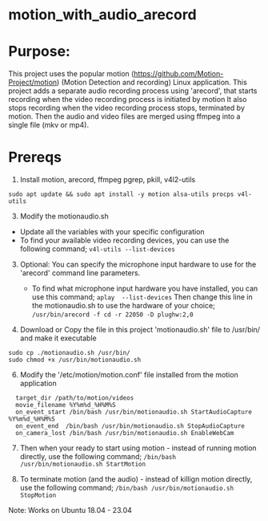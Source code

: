 # motion_with_audio_arecord

# Purpose: 
This project uses the popular motion (https://github.com/Motion-Project/motion) (Motion Detection and recording) Linux application. 
This project adds a separate audio recording process using 'arecord', that starts recording when the video recording process is initiated by motion
It also stops recording when the video recording process stops, terminated by motion. 
Then the audio and video files are merged using ffmpeg into a single file (mkv or mp4).

# Prereqs 
1. Install motion, arecord, ffmpeg pgrep, pkill, v4l2-utils 
```
sudo apt update && sudo apt install -y motion alsa-utils procps v4l-utils
```

3. Modify the motionaudio.sh 
  - Update all the variables with your specific configuration
  - To find your available video recording devices, you can use the following command;
```v4l-utils --list-devices```

3. Optional: You can specify the microphone input hardware to use for the 'arecord' command line parameters.
   - To find what microphone input hardware you have installed, you can use this command; 
```aplay  --list-devices``` 
Then change this line in the motionaudio.sh to use the hardware of your choice;
```/usr/bin/arecord -f cd -r 22050 -D plughw:2,0 ```

5. Download or Copy the file in this project 'motionaudio.sh' file to /usr/bin/ and make it executable
```
sudo cp ./motionaudio.sh /usr/bin/
sudo chmod +x /usr/bin/motionaudio.sh
```

6. Modify the '/etc/motion/motion.conf' file installed from the motion application 
```
  target_dir /path/to/motion/videos
  movie_filename %Y%m%d_%H%M%S
  on_event_start /bin/bash /usr/bin/motionaudio.sh StartAudioCapture %Y%m%d_%H%M%S
  on_event_end  /bin/bash /usr/bin/motionaudio.sh StopAudioCapture
  on_camera_lost /bin/bash /usr/bin/motionaudio.sh EnableWebCam
```
  
7. Then when your ready to start using motion - instead of running motion directly, use the following command; 
```/bin/bash /usr/bin/motionaudio.sh StartMotion```

8. To terminate motion (and the audio) - instead of killign motion directly, use the following command; 
```/bin/bash /usr/bin/motionaudio.sh StopMotion```

Note: Works on Ubuntu 18.04 - 23.04
